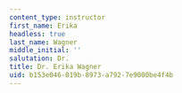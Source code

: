 ```yaml
---
content_type: instructor
first_name: Erika
headless: true
last_name: Wagner
middle_initial: ''
salutation: Dr.
title: Dr. Erika Wagner
uid: b153e046-019b-8973-a792-7e9000be4f4b
---
```

